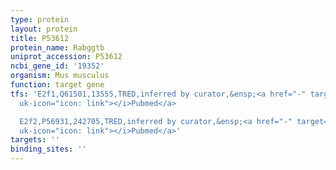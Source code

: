 ```yaml
---
type: protein
layout: protein
title: P53612
protein_name: Rabggtb
uniprot_accession: P53612
ncbi_gene_id: '19352'
organism: Mus musculus
function: target gene
tfs: 'E2f1,Q61501,13555,TRED,inferred by curator,&ensp;<a href="-" target="_blank"><i
  uk-icon="icon: link"></i>Pubmed</a>

  E2f2,P56931,242705,TRED,inferred by curator,&ensp;<a href="-" target="_blank"><i
  uk-icon="icon: link"></i>Pubmed</a>'
targets: ''
binding_sites: ''
---
```

